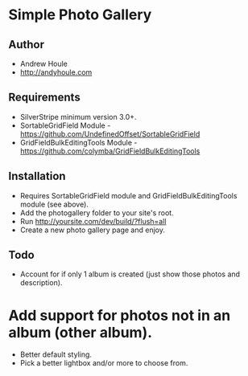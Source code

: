 Simple Photo Gallery
====================

## Author
* Andrew Houle
* http://andyhoule.com

## Requirements
* SilverStripe minimum version 3.0+.
* SortableGridField Module - https://github.com/UndefinedOffset/SortableGridField
* GridFieldBulkEditingTools Module - https://github.com/colymba/GridFieldBulkEditingTools

## Installation
* Requires SortableGridField module and GridFieldBulkEditingTools module (see above).
* Add the photogallery folder to your site's root.
* Run http://yoursite.com/dev/build/?flush=all
* Create a new photo gallery page and enjoy.

## Todo
* Account for if only 1 album is created (just show those photos and description).
# Add support for photos not in an album (other album).
* Better default styling.
* Pick a better lightbox and/or more to choose from.



